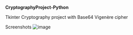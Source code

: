 
**CryptographyProject-Python**

Tkinter Cryptography project with Base64 Vigenère cipher

Screenshots
![image](https://user-images.githubusercontent.com/59604062/126455961-34fa380a-c457-4db8-baa9-9004cbaff2c9.png)
